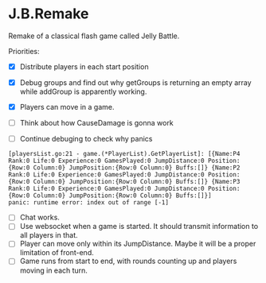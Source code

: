 # J.B.Remake
Remake of a classical flash game called Jelly Battle.


Priorities:
  -[X] Distribute players in each start position
  -[X] Debug groups and find out why getGroups is returning an empty array while addGroup is apparently working.
  -[X] Players can move in a game.
  -[ ] Think about how CauseDamage is gonna work

  -[ ] Continue debuging to check why panics
  ```
  [playersList.go:21 - game.(*PlayerList).GetPlayerList]: [{Name:P4 Rank:0 Life:0 Experience:0 GamesPlayed:0 JumpDistance:0 Position:{Row:0 Column:0} JumpPosition:{Row:0 Column:0} Buffs:[]} {Name:P2 Rank:0 Life:0 Experience:0 GamesPlayed:0 JumpDistance:0 Position:{Row:0 Column:0} JumpPosition:{Row:0 Column:0} Buffs:[]} {Name:P3 Rank:0 Life:0 Experience:0 GamesPlayed:0 JumpDistance:0 Position:{Row:0 Column:0} JumpPosition:{Row:0 Column:0} Buffs:[]}]
  panic: runtime error: index out of range [-1]
  ```

  -[ ] Chat works.
  -[ ] Use websocket when a game is started. It should transmit information to all players in that.
  -[ ] Player can move only within its JumpDistance. Maybe it will be a proper limitation of front-end.
  -[ ] Game runs from start to end, with rounds counting up and players moving in each turn.